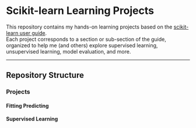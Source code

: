 # Scikit-learn Learning Projects

This repository contains my hands-on learning projects based on the [scikit-learn user guide](https://scikit-learn.org/stable/user_guide.html).  
Each project corresponds to a section or sub-section of the guide, organized to help me (and others) explore supervised learning, unsupervised learning, model evaluation, and more.

---

## Repository Structure
### Projects
#### Fitting Predicting
#### Supervised Learning

